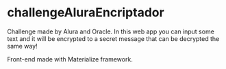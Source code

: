 # challengeAluraEncriptador
Challenge made by Alura and Oracle. In this web app you can input some text and it will be encrypted to a secret message that can be decrypted the same way!

Front-end made with Materialize framework.
